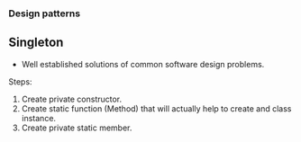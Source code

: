 ### **Design patterns**
## Singleton
* Well established solutions of common software design problems.

Steps:
1. Create private constructor.
2. Create static function (Method) that will actually help to create and class instance.
3. Create private static member.
